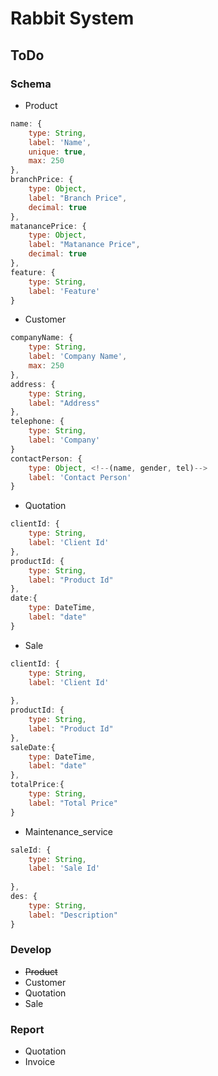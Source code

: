 Rabbit System
===============

## ToDo
### Schema

- Product

```js
name: {
    type: String,
    label: 'Name',
    unique: true,
    max: 250
},
branchPrice: {
    type: Object,
    label: "Branch Price",
    decimal: true
},
matanancePrice: {
    type: Object,
    label: "Matanance Price",
    decimal: true
},
feature: {
    type: String,
    label: 'Feature'
}
```

- Customer

```js
companyName: {
    type: String,
    label: 'Company Name',
    max: 250
},
address: {
    type: String,
    label: "Address"
},
telephone: {
    type: String,
    label: 'Company'
}
contactPerson: {
    type: Object, <!--(name, gender, tel)-->
    label: 'Contact Person'
}
```

- Quotation

```js
clientId: {
    type: String,
    label: 'Client Id'
},
productId: {
    type: String,
    label: "Product Id"
},
date:{
    type: DateTime,
    label: "date"
}
```

- Sale

```js
clientId: {
    type: String,
    label: 'Client Id'
   
},
productId: {
    type: String,
    label: "Product Id"
},
saleDate:{
    type: DateTime,
    label: "date"
},
totalPrice:{
    type: String,
    label: "Total Price"
}
```

- Maintenance_service

```js
saleId: {
    type: String,
    label: 'Sale Id'
   
},
des: {
    type: String,
    label: "Description"
}
```

### Develop
- ~~Product~~
- Customer
- Quotation
- Sale

### Report
- Quotation
- Invoice
